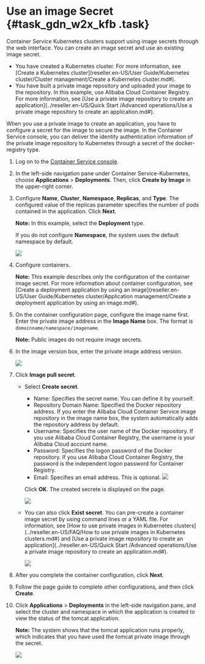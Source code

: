 # Use an image Secret {#task_gdn_w2x_kfb .task}

Container Service Kubernetes clusters support using image secrets through the web interface. You can create an image secret and use an existing image secret.

-   You have created a Kubernetes cluster. For more information, see [Create a Kubernetes cluster](reseller.en-US/User Guide/Kubernetes cluster/Cluster management/Create a Kubernetes cluster.md#).
-   You have built a private image repository and uploaded your image to the repository. In this example, use Alibaba Cloud Container Registry. For more information, see [Use a private image repository to create an application](../reseller.en-US/Quick Start /Advanced operations/Use a private image repository to create an application.md#).

When you use a private image to create an application, you have to configure a secret for the image to secure the image. In the Container Service console, you can deliver the identity authentication information of the private image repository to Kubernetes through a secret of the docker-registry type.

1.  Log on to the [Container Service console](https://partners-intl.console.aliyun.com/#/cs). 
2.  In the left-side navigation pane under Container Service-Kubernetes, choose **Applications** \> **Deployments**. Then, click **Create by Image** in the upper-right corner.
3.  Configure **Name**, **Cluster**, **Namespace**, **Replicas**, and **Type**. The configured value of the replicas parameter specifies the number of pods contained in the application. Click **Next**. 

    **Note:** In this example, select the **Deployment** type.

    If you do not configure **Namespace**, the system uses the default namespace by default.

    ![](http://static-aliyun-doc.oss-cn-hangzhou.aliyuncs.com/assets/img/23476/155879701213581_en-US.png)

4.  Configure containers. 

    **Note:** This example describes only the configuration of the container image secret. For more information about container configuration, see [Create a deployment application by using an image](reseller.en-US/User Guide/Kubernetes cluster/Application management/Create a deployment application by using an image.md#).

5.  On the container configuration page, configure the image name first. Enter the private image address in the **Image Name** box. The format is `domainname/namespace/imagename`. 

    **Note:** Public images do not require image secrets.

6.  In the image version box, enter the private image address version. 

    ![](http://static-aliyun-doc.oss-cn-hangzhou.aliyuncs.com/assets/img/23476/155879701213583_en-US.png)

7.  Click **Image pull secret**. 
    -   Select **Create secret**.

        -   Name: Specifies the secret name. You can define it by yourself.
        -   Repository Domain Name: Specified the Docker repository address. If you enter the Alibaba Cloud Container Service image repository in the image name box, the system automatically adds the repository address by default.
        -   Username: Specifies the user name of the Docker repository. If you use Alibaba Cloud Container Registry, the username is your Alibaba Cloud account name.
        -   Password: Specifies the logon password of the Docker repository. If you use Alibaba Cloud Container Registry, the password is the independent logon password for Container Registry.
        -   Email: Specifies an email address. This is optional.
        ![](http://static-aliyun-doc.oss-cn-hangzhou.aliyuncs.com/assets/img/23476/155879701213584_en-US.png)

        Click **OK**. The created secrete is displayed on the page.

        ![](http://static-aliyun-doc.oss-cn-hangzhou.aliyuncs.com/assets/img/23476/155879701213585_en-US.png)

    -   You can also click **Exist secret**. You can pre-create a container image secret by using command lines or a YAML file. For information, see [How to use private images in Kubernetes clusters](../reseller.en-US/FAQ/How to use private images in Kubernetes clusters.md#) and [Use a private image repository to create an application](../reseller.en-US/Quick Start /Advanced operations/Use a private image repository to create an application.md#).

        ![](http://static-aliyun-doc.oss-cn-hangzhou.aliyuncs.com/assets/img/23476/155879701213586_en-US.png)

8.  After you complete the container configuration, click **Next**.
9.  Follow the page guide to complete other configurations, and then click **Create**.
10. Click **Applications** \> **Deployments** in the left-side navigation pane, and select the cluster and namespace in which the application is created to view the status of the tomcat application. 

    **Note:** The system shows that the tomcat application runs properly, which indicates that you have used the tomcat private image through the secret.

    ![](http://static-aliyun-doc.oss-cn-hangzhou.aliyuncs.com/assets/img/23476/155879701213587_en-US.png)


